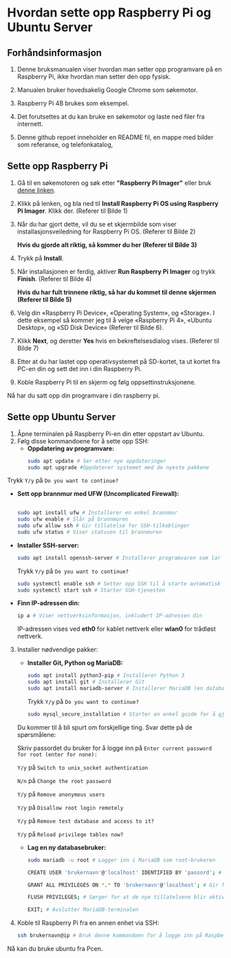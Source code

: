 # Hvordan sette opp Raspberry Pi og Ubuntu Server

## Forhåndsinformasjon
1. Denne bruksmanualen viser hvordan man setter opp programvare på en Raspberry Pi, ikke hvordan man setter den opp fysisk.

2. Manualen bruker hovedsakelig Google Chrome som søkemotor.
3. Raspberry Pi 4B brukes som eksempel.

4. Det forutsettes at du kan bruke en søkemotor og laste ned filer fra internett.

5. Denne github repoet inneholder en README fil, en mappe med bilder som referanse, og telefonkatalog,

## Sette opp Raspberry Pi
1. Gå til en søkemotoren og søk etter **"Raspberry Pi Imager"** eller bruk [denne linken](https://www.raspberrypi.com/software/).

2. Klikk på lenken, og bla ned til **Install Raspberry Pi OS using Raspberry Pi Imager**. Klikk der. (Referer til Bilde 1)
3. Når du har gjort dette, vil du se et skjermbilde som viser installasjonsveiledning for Raspberry Pi OS. (Referer til Bilde 2)

    **Hvis du gjorde alt riktig, så kommer du her (Referer til Bilde 3)**

4. Trykk på **Install**.
5. Når installasjonen er ferdig, aktiver **Run Raspberry Pi Imager** og trykk **Finish**. (Referer til Bilde 4)

    **Hvis du har fult trinnene riktig, så har du kommet til denne skjermen (Referer til Bilde 5)**

6. Velg din «Raspberry Pi Device», «Operating System», og «Storage». I dette eksempel så kommer jeg til å velge «Raspberry Pi 4», «Ubuntu Desktop», og «SD Disk Device» (Referer til Bilde 6). 

7. Klikk **Next**, og deretter **Yes** hvis en bekreftelsesdialog vises. (Referer til Bilde 7)

8. Etter at du har lastet opp operativsystemet på SD-kortet, ta ut kortet fra PC-en din og sett det inn i din Raspberry Pi.
9. Koble Raspberry Pi til en skjerm og følg oppsettinstruksjonene.

Nå har du satt opp din programvare i din raspberry pi.

## Sette opp Ubuntu Server
1. Åpne terminalen på Raspberry Pi-en din etter oppstart av Ubuntu.
2. Følg disse kommandoene for å sette opp SSH:
   - **Oppdatering av programvare:**
     ```bash
     sudo apt update # Ser etter nye oppdateringer
     sudo apt upgrade #Oppdaterer systemet med de nyeste pakkene
     ```
  Trykk `Y/y` på `Do you want to continue?`
   - **Sett opp brannmur med UFW (Uncomplicated Firewall):**
     ```bash
      
     sudo apt install ufw # Installerer en enkel brannmur     
     sudo ufw enable # Slår på brannmuren
     sudo ufw allow ssh # Gir tillatelse for SSH-tilkoblinger
     sudo ufw status # Viser statusen til brannmuren
     ```
   - **Installer SSH-server:**
     ```bash
     sudo apt install openssh-server # Installerer programvaren som lar deg bruke SSH.
     ```
     Trykk `Y/y` på `Do you want to continue?`

     ```bash
     sudo systemctl enable ssh # Setter opp SSH til å starte automatisk når Raspberry Pi starter
     sudo systemctl start ssh # Starter SSH-tjenesten
     ```
   - **Finn IP-adressen din:**
     ```bash
     ip a # Viser nettverksinformasjon, inkludert IP-adressen din
     ```
     IP-adressen vises ved **eth0** for kablet nettverk eller **wlan0** for trådløst nettverk.

3. Installer nødvendige pakker:
   - **Installer Git, Python og MariaDB:**
     ```bash
     sudo apt install python3-pip # Installerer Python 3
     sudo apt install git # Installerer Git
     sudo apt install mariadb-server # Installerer MariaDB (en database)
     ```
     Trykk `Y/y` på `Do you want to continue?`
     ```bash
     sudo mysql_secure_installation # Starter en enkel guide for å gjøre MariaDB sikrere
     ```
    Du kommer til å bli spurt om forskjellige ting. Svar dette på de spørsmålene: 

     Skriv passordet du bruker for å logge inn på `Enter current password for root (enter for none): `

     `Y/y` på `Switch to unix_socket authentication`

     `N/n` på `Change the root password`

     `Y/y` på `Remove anonymous users`

     `Y/y` på `Disallow root login remotely` 

     `Y/y` på `Remove test database and access to it?`

     `Y/y` på `Reload privilege tables now?`
   - **Lag en ny databasebruker:**
     ```bash
     sudo mariadb -u root # Logger inn i MariaDB som root-brukeren
     
     CREATE USER 'brukernavn'@'localhost' IDENTIFIED BY 'passord'; # Lager en ny databasebruker med et brukernavn og passord

     GRANT ALL PRIVILEGES ON *.* TO 'brukernavn'@'localhost'; # Gir full tilgang til databasen for den nye brukeren.

     FLUSH PRIVILEGES; # Sørger for at de nye tillatelsene blir aktivert

     EXIT; # Avslutter MariaDB-terminalen
     ```

4. Koble til Raspberry Pi fra en annen enhet via SSH:
   ```bash
   ssh brukernavn@ip # Bruk denne kommandoen for å logge inn på Raspberry Pi på en annen datamaskin ved å bruke Ip-adressen du fant tidligere.
  Nå kan du bruke ubuntu fra Pcen.